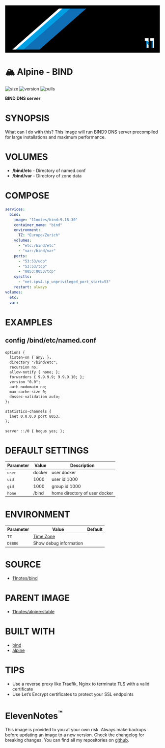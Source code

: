 ![Banner](https://github.com/11notes/defaults/blob/main/static/img/banner.png?raw=true)

# 🏔️ Alpine - BIND
![size](https://img.shields.io/docker/image-size/11notes/bind/9.18.30?color=0eb305) ![version](https://img.shields.io/docker/v/11notes/bind/9.18.30?color=eb7a09) ![pulls](https://img.shields.io/docker/pulls/11notes/bind?color=2b75d6)

**BIND DNS server**

# SYNOPSIS
What can I do with this? This image will run BIND9 DNS server precompiled for large installations and maximum performance.

# VOLUMES
* **/bind/etc** - Directory of named.conf
* **/bind/var** - Directory of zone data

# COMPOSE
```yaml
services:
  bind:
    image: "11notes/bind:9.18.30"
    container_name: "bind"
    environment:
      TZ: "Europe/Zurich"
    volumes:
      - "etc:/bind/etc"
      - "var:/bind/var"
    ports:
      - "53:53/udp"
      - "53:53/tcp"
      - "8053:8053/tcp"
    sysctls:
      - "net.ipv4.ip_unprivileged_port_start=53"
    restart: always
volumes:
  etc:
  var:
```

# EXAMPLES
## config /bind/etc/named.conf
```
options {
  listen-on { any; };
  directory "/bind/etc";
  recursion no;
  allow-notify { none; };
  forwarders { 9.9.9.9; 9.9.9.10; };
  version "0.0";
  auth-nxdomain no;
  max-cache-size 0;
  dnssec-validation auto;
};

statistics-channels {
  inet 0.0.0.0 port 8053;
};

server ::/0 { bogus yes; };
```

# DEFAULT SETTINGS
| Parameter | Value | Description |
| --- | --- | --- |
| `user` | docker | user docker |
| `uid` | 1000 | user id 1000 |
| `gid` | 1000 | group id 1000 |
| `home` | /bind | home directory of user docker |

# ENVIRONMENT
| Parameter | Value | Default |
| --- | --- | --- |
| `TZ` | [Time Zone](https://en.wikipedia.org/wiki/List_of_tz_database_time_zones) | |
| `DEBUG` | Show debug information | |

# SOURCE
* [11notes/bind](https://github.com/11notes/docker-bind)

# PARENT IMAGE
* [11notes/alpine:stable](https://hub.docker.com/r/11notes/alpine)

# BUILT WITH
* [bind](https://www.isc.org/downloads/bind)
* [alpine](https://alpinelinux.org)

# TIPS
* Use a reverse proxy like Traefik, Nginx to terminate TLS with a valid certificate
* Use Let’s Encrypt certificates to protect your SSL endpoints

# ElevenNotes<sup>™️</sup>
This image is provided to you at your own risk. Always make backups before updating an image to a new version. Check the changelog for breaking changes. You can find all my repositories on [github](https://github.com/11notes).
    